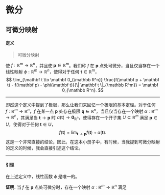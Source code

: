 

# 微分

## 可微分映射

#### 定义

> 可微分映射

使 $f: \mathbb R^m \to \mathbb R^n$，并且使 $\mathbf p \in \mathbb R^m$。我们称 $f$ 在 $\mathbf p$ 点处可微分，当且仅当存在一个线性映射 $\phi: \mathbb R^m \to \mathbb R^n$，使得对于任何 $\mathbf t \in \mathbb R^m$，
$$
\lim_{\mathbf t \to \mathbf 0_{\mathbb R^n}} \frac{f(\mathbf p + \mathbf t) - f(\mathbf p) - \phi(\mathbf t)}{\| \mathbf t \|_{\mathbb R^m}} = \mathbf 0_{\mathbb R^n}.
$$

---

即然这个定义中提到了极限，那么让我们来回忆一个极限的基本定理。对于任何 $f: \mathbb R^m \to \mathbb R^n$，$f$ 在某一点 $\mathbf p$ 处存在极限 $\mathbf q \in \mathbb R^n$，当且仅当存在一个映射 $\alpha: \mathbb R^m \to \mathbb R^n$，其满足当 $\mathbf t \to \mathbf p$ 时 $\alpha(\mathbf t) \to \mathbf 0_{\mathbb R^n}$，使得存在一个开子集 $U \subseteq \mathbb R^m$ 满足 $\mathbf p \in U$，使得对于任何 $\mathbf t \in U$，
$$
f(\mathbf t) = \lim_{\mathbf t \to \mathbf p} f(\mathbf t) + \alpha(\mathbf t).
$$
这是一个非常直接的结论，因此，在这本小册子中，有时候，当我提到可微分映射的定义的时候，我会直接引述这个结论。

---

#### 引理

在上述定义中，线性函数 $\phi$ 是唯一的。

**证明.** 当 $f$ 在 $\mathbf p$ 点处可微分时，存在一个映射 $\alpha: \mathbb R^m \to \mathbb R^n$ 满足